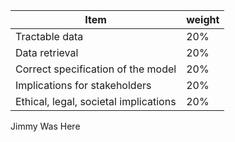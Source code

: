 | Item      | weight |
| ----------- | ----------- |
| Tractable data | 20% |
| Data retrieval | 20% |
| Correct specification of the model | 20% |
| Implications for stakeholders | 20% |
| Ethical, legal, societal implications | 20% |

Jimmy Was Here
